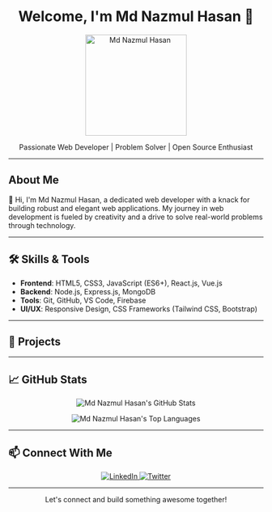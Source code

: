 <h1 align="center">Welcome, I'm Md Nazmul Hasan 🚀</h1>

<p align="center">
 <img src="https://avatars.githubusercontent.com/u/your-friend-username" alt="Md Nazmul Hasan" width="200" />
</p>

<p align="center">Passionate Web Developer | Problem Solver | Open Source Enthusiast</p>

---

## About Me

👋 Hi, I'm Md Nazmul Hasan, a dedicated web developer with a knack for building robust and elegant web applications. My journey in web development is fueled by creativity and a drive to solve real-world problems through technology.

---

## 🛠️ Skills & Tools

- **Frontend**: HTML5, CSS3, JavaScript (ES6+), React.js, Vue.js
- **Backend**: Node.js, Express.js, MongoDB
- **Tools**: Git, GitHub, VS Code, Firebase
- **UI/UX**: Responsive Design, CSS Frameworks (Tailwind CSS, Bootstrap)

---



## 🚀 Projects


---

## 📈 GitHub Stats

<p align="center">
 <img src="https://github-readme-stats.vercel.app/api?username=Shondarzer-Taroka&show_icons=true&theme=radical" alt="Md Nazmul Hasan's GitHub Stats" />
</p>

<p align="center">
 <img src="https://github-readme-stats.vercel.app/api/top-langs/?Shondarzer-Taroka&layout=compact&theme=radical" alt="Md Nazmul Hasan's Top Languages" />
</p>

---

## 📫 Connect With Me

<p align="center">
 <a href="https://www.linkedin.com/in/mdnazmulnhasan/" target="_blank">
 <img src="https://img.shields.io/badge/LinkedIn-0077B5?style=for-the-badge&logo=linkedin&logoColor=white" alt="LinkedIn" />
 </a>
 <a href="https://twitter.com/mdnazmulhasan" target="_blank">
 <img src="https://img.shields.io/badge/Twitter-1DA1F2?style=for-the-badge&logo=twitter&logoColor=white" alt="Twitter" />
 </a>
</p>

---

<p align="center">Let's connect and build something awesome together!</p>
